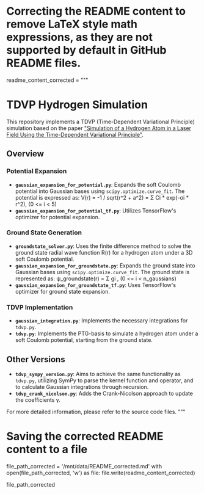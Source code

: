 # Correcting the README content to remove LaTeX style math expressions, as they are not supported by default in GitHub README files.

readme_content_corrected = """
# TDVP Hydrogen Simulation

This repository implements a TDVP (Time-Dependent Variational Principle) simulation based on the paper ["Simulation of a Hydrogen Atom in a Laser Field Using the Time-Dependent Variational Principle"](https://link.aps.org/doi/10.1103/PhysRevE.101.023313).

## Overview

### Potential Expansion
- **`gaussian_expansion_for_potential.py`**: Expands the soft Coulomb potential into Gaussian bases using `scipy.optimize.curve_fit`. The potential is expressed as:
  V(r) = -1 / sqrt(r^2 + a^2) = Σ Ci * exp(-σi * r^2), (0 <= i < 5)
- **`gaussian_expansion_for_potential_tf.py`**: Utilizes TensorFlow's optimizer for potential expansion.

### Ground State Generation
- **`groundstate_solver.py`**: Uses the finite difference method to solve the ground state radial wave function R(r) for a hydrogen atom under a 3D soft Coulomb potential.
- **`gaussian_expansion_for_groundstate.py`**: Expands the ground state into Gaussian bases using `scipy.optimize.curve_fit`. The ground state is represented as:
  ψ_groundstate(r) = Σ gi , (0 <= i < n_gaussians)
- **`gaussian_expansion_for_groundstate_tf.py`**: Uses TensorFlow's optimizer for ground state expansion.

### TDVP Implementation
- **`gaussian_integration.py`**: Implements the necessary integrations for `tdvp.py`.
- **`tdvp.py`**: Implements the PTG-basis to simulate a hydrogen atom under a soft Coulomb potential, starting from the ground state.

## Other Versions
- **`tdvp_sympy_version.py`**: Aims to achieve the same functionality as `tdvp.py`, utilizing SymPy to parse the kernel function and operator, and to calculate Gaussian integrations through recursion.
- **`tdvp_crank_nicolson.py`**: Adds the Crank-Nicolson approach to update the coefficients γ.

For more detailed information, please refer to the source code files.
"""

# Saving the corrected README content to a file
file_path_corrected = '/mnt/data/README_corrected.md'
with open(file_path_corrected, 'w') as file:
    file.write(readme_content_corrected)

file_path_corrected
